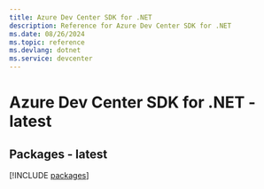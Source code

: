 ```yaml
---
title: Azure Dev Center SDK for .NET
description: Reference for Azure Dev Center SDK for .NET
ms.date: 08/26/2024
ms.topic: reference
ms.devlang: dotnet
ms.service: devcenter
---
```

# Azure Dev Center SDK for .NET - latest
## Packages - latest
[!INCLUDE [packages](dev-center-index.md)]